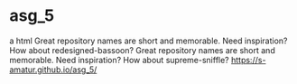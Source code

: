 # asg_5
a html Great repository names are short and memorable. Need inspiration? How about redesigned-bassoon?
Great repository names are short and memorable. Need inspiration? How about supreme-sniffle?
https://s-amatur.github.io/asg_5/

